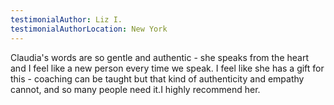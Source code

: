 ```yaml
---
testimonialAuthor: Liz I.
testimonialAuthorLocation: New York
---
```

Claudia's words are so gentle and authentic - she speaks from the heart and I feel like a new person every time we speak. I feel like she has a gift for this - coaching can be taught but that kind of authenticity and empathy cannot, and so many people need it.I highly recommend her.